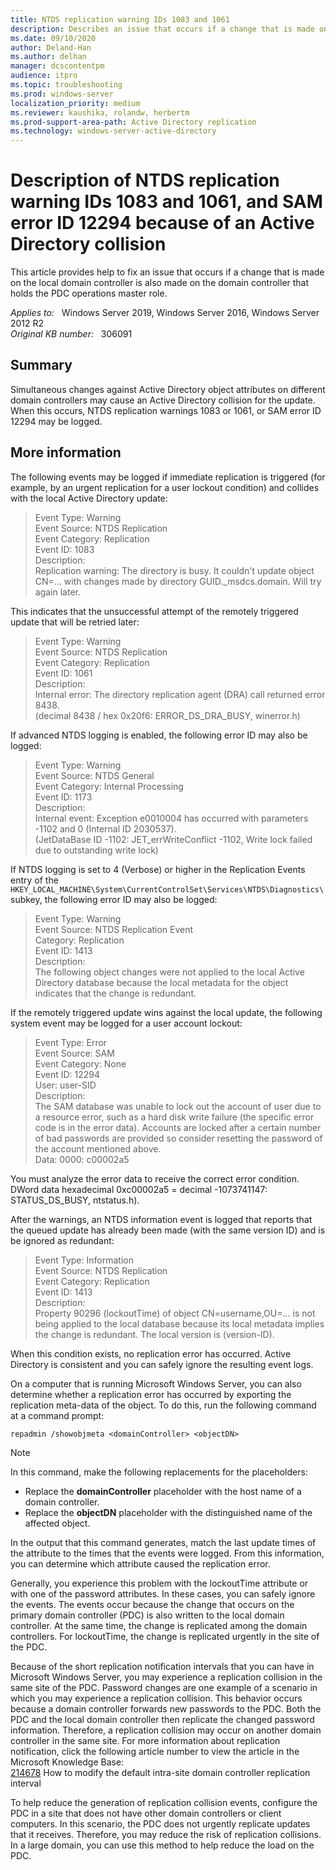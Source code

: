 ```yaml
---
title: NTDS replication warning IDs 1083 and 1061
description: Describes an issue that occurs if a change that is made on the local domain controller is also made on the domain controller that holds the PDC operations master role. In this scenario, the domain controllers may replicate the changes at the same time.
ms.date: 09/10/2020
author: Deland-Han
ms.author: delhan
manager: dcscontentpm
audience: itpro
ms.topic: troubleshooting
ms.prod: windows-server
localization_priority: medium
ms.reviewer: kaushika, rolandw, herbertm
ms.prod-support-area-path: Active Directory replication
ms.technology: windows-server-active-directory 
---
```

# Description of NTDS replication warning IDs 1083 and 1061, and SAM error ID 12294 because of an Active Directory collision

This article provides help to fix an issue that occurs if a change that is made on the local domain controller is also made on the domain controller that holds the PDC operations master role.

_Applies to:_ &nbsp; Windows Server 2019, Windows Server 2016, Windows Server 2012 R2  
_Original KB number:_ &nbsp; 306091

## Summary

Simultaneous changes against Active Directory object attributes on different domain controllers may cause an Active Directory collision for the update. When this occurs, NTDS replication warnings 1083 or 1061, or SAM error ID 12294 may be logged.

## More information

The following events may be logged if immediate replication is triggered (for example, by an urgent replication for a user lockout condition) and collides with the local Active Directory update:
> Event Type: Warning  
Event Source: NTDS Replication  
Event Category: Replication  
Event ID: 1083  
Description:  
Replication warning: The directory is busy. It couldn't update object CN=... with changes made by directory GUID._msdcs.domain. Will try again later.

This indicates that the unsuccessful attempt of the remotely triggered update that will be retried later:
> Event Type: Warning  
Event Source: NTDS Replication  
Event Category: Replication  
Event ID: 1061  
Description:  
Internal error: The directory replication agent (DRA) call returned error 8438.  
(decimal 8438 / hex 0x20f6: ERROR_DS_DRA_BUSY, winerror.h)

If advanced NTDS logging is enabled, the following error ID may also be logged:
> Event Type: Warning  
Event Source: NTDS General  
Event Category: Internal Processing  
Event ID: 1173  
Description:  
Internal event: Exception e0010004 has occurred with parameters -1102 and 0 (Internal ID 2030537).  
(JetDataBase ID -1102: JET_errWriteConflict -1102, Write lock failed due to outstanding write lock)  

If NTDS logging is set to 4 (Verbose) or higher in the Replication Events entry of the `HKEY_LOCAL_MACHINE\System\CurrentControlSet\Services\NTDS\Diagnostics\` subkey, the following error ID may also be logged:
> Event Type: Warning  
Event Source: NTDS Replication Event  
Category: Replication  
Event ID: 1413  
Description:  
The following object changes were not applied to the local Active Directory database because the local metadata for the object indicates that the change is redundant.

If the remotely triggered update wins against the local update, the following system event may be logged for a user account lockout:
> Event Type: Error  
Event Source: SAM  
Event Category: None  
Event ID: 12294  
User: user-SID  
Description:  
The SAM database was unable to lock out the account of user due to a resource error, such as a hard disk write failure (the specific error code is in the error data). Accounts are locked after a certain number of bad passwords are provided so consider resetting the password of the account mentioned above.  
Data: 0000: c00002a5  

You must analyze the error data to receive the correct error condition. DWord data hexadecimal 0xc00002a5 = decimal -1073741147: STATUS_DS_BUSY, ntstatus.h).

After the warnings, an NTDS information event is logged that reports that the queued update has already been made (with the same version ID) and is be ignored as redundant:
> Event Type: Information  
Event Source: NTDS Replication  
Event Category: Replication  
Event ID: 1413  
Description:  
Property 90296 (lockoutTime) of object CN=username,OU=... is not being applied to the local database because its local metadata implies the change is redundant. The local version is (version-ID).  

When this condition exists, no replication error has occurred. Active Directory is consistent and you can safely ignore the resulting event logs.

On a computer that is running Microsoft Windows Server, you can also determine whether a replication error has occurred by exporting the replication meta-data of the object. To do this, run the following command at a command prompt:

```console
repadmin /showobjmeta <domainController> <objectDN>  
```

> [!NOTE]
> In this command, make the following replacements for the placeholders:
>
> - Replace the **domainController** placeholder with the host name of a domain controller.
> - Replace the **objectDN** placeholder with the distinguished name of the affected object.

In the output that this command generates, match the last update times of the attribute to the times that the events were logged. From this information, you can determine which attribute caused the replication error.

Generally, you experience this problem with the lockoutTime attribute or with one of the password attributes. In these cases, you can safely ignore the events. The events occur because the change that occurs on the primary domain controller (PDC) is also written to the local domain controller. At the same time, the change is replicated among the domain controllers. For lockoutTime, the change is replicated urgently in the site of the PDC.

Because of the short replication notification intervals that you can have in Microsoft Windows Server, you may experience a replication collision in the same site of the PDC. Password changes are one example of a scenario in which you may experience a replication collision. This behavior occurs because a domain controller forwards new passwords to the PDC. Both the PDC and the local domain controller then replicate the changed password information. Therefore, a replication collision may occur on another domain controller in the same site. For more information about replication notification, click the following article number to view the article in the Microsoft Knowledge Base:  
[214678](https://support.microsoft.com/help/214678) How to modify the default intra-site domain controller replication interval

To help reduce the generation of replication collision events, configure the PDC in a site that does not have other domain controllers or client computers. In this scenario, the PDC does not urgently replicate updates that it receives. Therefore, you may reduce the risk of replication collisions. In a large domain, you can use this method to help reduce the load on the PDC.
